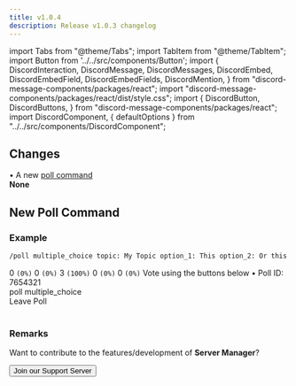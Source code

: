 ```yaml
---
title: v1.0.4
description: Release v1.0.3 changelog
---
```


import Tabs from "@theme/Tabs";
import TabItem from "@theme/TabItem";
import Button from '../../src/components/Button';
import {
  DiscordInteraction,
  DiscordMessage,
  DiscordMessages,
  DiscordEmbed,
  DiscordEmbedField,
  DiscordEmbedFields,
  DiscordMention,
} from "discord-message-components/packages/react";
import "discord-message-components/packages/react/dist/style.css";
import {
  DiscordButton,
  DiscordButtons,
} from "discord-message-components/packages/react";
import DiscordComponent, { defaultOptions } from "../../src/components/DiscordComponent";

## Changes

<Tabs>
  <TabItem value="new-features-tab" label="New Features" default>
    • A new <a href="#new-poll-command">poll command</a>
    <br/>
  </TabItem>

  <TabItem value="bugs-tab" label="Bug Fixes">
    <strong>None</strong>
  </TabItem>
</Tabs>

## New Poll Command

### Example

```txt
/poll multiple_choice topic: My Topic option_1: This option_2: Or this choice option_3: Or even this choice option_4: Even this choice option_5: Or this option
```

<DiscordComponent>
    <DiscordMessage author="Docs Bot" avatar="blue" bot>
        <DiscordEmbed
        embedTitle="My Topic"
        authorIcon="/img/nziie.png"
        authorName="Poll by vNziie--#7777"
        borderColor="#5865F2"
        timestamp="12/24/2022"
        footerIcon="/img/logo.png"
        >          
            <DiscordEmbedFields slot="fields" inline="true">
                <DiscordEmbedField fieldTitle="1️⃣ This">
                  0 <code>(0%)</code>
                </DiscordEmbedField>
                <DiscordEmbedField fieldTitle="2️⃣ Or this choice">
                  0 <code>(0%)</code>
                </DiscordEmbedField>
                <DiscordEmbedField fieldTitle="3️⃣ Or even this choice">
                  3 <code>(100%)</code>
                </DiscordEmbedField>
                <DiscordEmbedField fieldTitle="4️⃣ Even this choice">
                  0 <code>(0%)</code>
                </DiscordEmbedField>
                <DiscordEmbedField fieldTitle="5️⃣ Or this option">
                  0 <code>(0%)</code>
                </DiscordEmbedField>
            </DiscordEmbedFields>
            <span slot="footer">Vote using the buttons below • Poll ID: 7654321</span>
        </DiscordEmbed>
      <div slot="interactions">
        <DiscordInteraction profile="bob" command>
          poll multiple_choice
        </DiscordInteraction>
      </div>
      <div>
        <DiscordButtons>
          <DiscordButton type="primary" emoji="1️⃣"></DiscordButton>
          <DiscordButton type="primary" emoji="2️⃣"></DiscordButton>
          <DiscordButton type="primary" emoji="3️⃣"></DiscordButton>
          <DiscordButton type="primary" emoji="4️⃣"></DiscordButton>
          <DiscordButton type="primary" emoji="5️⃣"></DiscordButton>
        </DiscordButtons>
      </div>
      <div slot="actions">
        <DiscordButtons>
          <DiscordButton type="danger" emoji="🚪">Leave Poll</DiscordButton>
        </DiscordButtons>
      </div>
    </DiscordMessage>
</DiscordComponent>

<br/>

### Remarks
Want to contribute to the features/development of **Server Manager**? 

<div className="pyc-hero__actions">
  <Button link="https://discord.gg/6bCKvP24kb">Join our Support Server</Button>
</div>


